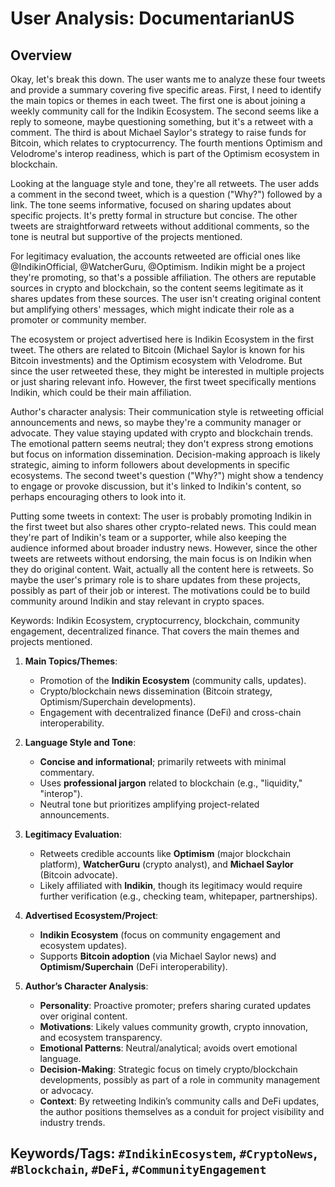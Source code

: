 # User Analysis: DocumentarianUS

## Overview

<think>
Okay, let's break this down. The user wants me to analyze these four tweets and provide a summary covering five specific areas. First, I need to identify the main topics or themes in each tweet. The first one is about joining a weekly community call for the Indikin Ecosystem. The second seems like a reply to someone, maybe questioning something, but it's a retweet with a comment. The third is about Michael Saylor's strategy to raise funds for Bitcoin, which relates to cryptocurrency. The fourth mentions Optimism and Velodrome's interop readiness, which is part of the Optimism ecosystem in blockchain.

Looking at the language style and tone, they're all retweets. The user adds a comment in the second tweet, which is a question ("Why?") followed by a link. The tone seems informative, focused on sharing updates about specific projects. It's pretty formal in structure but concise. The other tweets are straightforward retweets without additional comments, so the tone is neutral but supportive of the projects mentioned.

For legitimacy evaluation, the accounts retweeted are official ones like @IndikinOfficial, @WatcherGuru, @Optimism. Indikin might be a project they're promoting, so that's a possible affiliation. The others are reputable sources in crypto and blockchain, so the content seems legitimate as it shares updates from these sources. The user isn't creating original content but amplifying others' messages, which might indicate their role as a promoter or community member.

The ecosystem or project advertised here is Indikin Ecosystem in the first tweet. The others are related to Bitcoin (Michael Saylor is known for his Bitcoin investments) and the Optimism ecosystem with Velodrome. But since the user retweeted these, they might be interested in multiple projects or just sharing relevant info. However, the first tweet specifically mentions Indikin, which could be their main affiliation.

Author's character analysis: Their communication style is retweeting official announcements and news, so maybe they're a community manager or advocate. They value staying updated with crypto and blockchain trends. The emotional pattern seems neutral; they don't express strong emotions but focus on information dissemination. Decision-making approach is likely strategic, aiming to inform followers about developments in specific ecosystems. The second tweet's question ("Why?") might show a tendency to engage or provoke discussion, but it's linked to Indikin's content, so perhaps encouraging others to look into it.

Putting some tweets in context: The user is probably promoting Indikin in the first tweet but also shares other crypto-related news. This could mean they're part of Indikin's team or a supporter, while also keeping the audience informed about broader industry news. However, since the other tweets are retweets without endorsing, the main focus is on Indikin when they do original content. Wait, actually all the content here is retweets. So maybe the user's primary role is to share updates from these projects, possibly as part of their job or interest. The motivations could be to build community around Indikin and stay relevant in crypto spaces.

Keywords: Indikin Ecosystem, cryptocurrency, blockchain, community engagement, decentralized finance. That covers the main themes and projects mentioned.
</think>

1. **Main Topics/Themes**:  
   - Promotion of the **Indikin Ecosystem** (community calls, updates).  
   - Crypto/blockchain news dissemination (Bitcoin strategy, Optimism/Superchain developments).  
   - Engagement with decentralized finance (DeFi) and cross-chain interoperability.  

2. **Language Style and Tone**:  
   - **Concise and informational**; primarily retweets with minimal commentary.  
   - Uses **professional jargon** related to blockchain (e.g., "liquidity," "interop").  
   - Neutral tone but prioritizes amplifying project-related announcements.  

3. **Legitimacy Evaluation**:  
   - Retweets credible accounts like **Optimism** (major blockchain platform), **WatcherGuru** (crypto analyst), and **Michael Saylor** (Bitcoin advocate).  
   - Likely affiliated with **Indikin**, though its legitimacy would require further verification (e.g., checking team, whitepaper, partnerships).  

4. **Advertised Ecosystem/Project**:  
   - **Indikin Ecosystem** (focus on community engagement and ecosystem updates).  
   - Supports **Bitcoin adoption** (via Michael Saylor news) and **Optimism/Superchain** (DeFi interoperability).  

5. **Author’s Character Analysis**:  
   - **Personality**: Proactive promoter; prefers sharing curated updates over original content.  
   - **Motivations**: Likely values community growth, crypto innovation, and ecosystem transparency.  
   - **Emotional Patterns**: Neutral/analytical; avoids overt emotional language.  
   - **Decision-Making**: Strategic focus on timely crypto/blockchain developments, possibly as part of a role in community management or advocacy.  
   - **Context**: By retweeting Indikin’s community calls and DeFi updates, the author positions themselves as a conduit for project visibility and industry trends.  

**Keywords/Tags**: `#IndikinEcosystem`, `#CryptoNews`, `#Blockchain`, `#DeFi`, `#CommunityEngagement`
---
